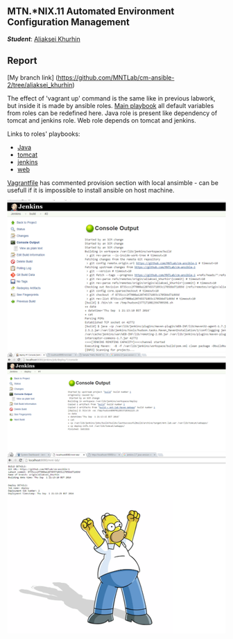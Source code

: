 MTN.*NIX.11 Automated Environment Configuration Management
---

***Student***: [Aliaksei Khurhin](https://epa.ms/1Cqi0K)

Report
---

[My branch link] (https://github.com/MNTLab/cm-ansible-2/tree/aliaksei_khurhin)

The effect of 'vagrant up' command is the same like in previous labwork, but inside it is made by ansible roles.
[Main playbook](/vagrant/ansible/provision.yml)
all default variables from roles can be redefined here. Java role is present like dependency of tomcat and jenkins role. Web role depends on tomcat and jenkins.

Links to roles' playbooks:
- [Java](/vagrant/ansible/roles/java/tasks/main.yml)
- [tomcat](/vagrant/ansible/roles/tomcat/tasks/main.yml)
- [jenkins](/vagrant/ansible/roles/jenkins/tasks/main.yml)
- [web](/vagrant/ansible/roles/web/tasks/main.yml)

[Vagrantfile](/vagrant/Vagrantfile) has commented provision section with local ansimble - can be usefull if it is impossible to install ansible on host machine.

![Alt Text](/resources/build_works.PNG "scr1")
![Alt Text](/resources/deploy_works.PNG "scr2")
![Alt Text](/resources/tomcat_works.PNG "scr3")
